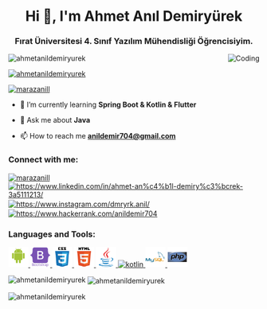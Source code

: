 <h1 align="center">Hi 👋, I'm Ahmet Anıl Demiryürek</h1>
<h3 align="center">Fırat Üniversitesi 4. Sınıf Yazılım Mühendisliği Öğrencisiyim.</h3>

<img align="right" alt="Coding" widht ="400" src="http://gifgifs.com/animations/computers-technology/computers-and-parts/happy_1.gif"/>

<p align="left"> <img src="https://komarev.com/ghpvc/?username=ahmetanildemiryurek&label=Profile%20views&color=0e75b6&style=flat" alt="ahmetanildemiryurek" /> </p>

<p align="left"> <a href="https://github.com/ryo-ma/github-profile-trophy"><img src="https://github-profile-trophy.vercel.app/?username=ahmetanildemiryurek" alt="ahmetanildemiryurek" /></a> </p>

<p align="left"> <a href="https://twitter.com/marazanill" target="blank"><img src="https://img.shields.io/twitter/follow/marazanill?logo=twitter&style=for-the-badge" alt="marazanill" /></a> </p>

- 🌱 I’m currently learning **Spring Boot & Kotlin & Flutter**

- 💬 Ask me about **Java**

- 📫 How to reach me **anildemir704@gmail.com**

<h3 align="left">Connect with me:</h3>
<p align="left">
<a href="https://twitter.com/marazanill" target="blank"><img align="center" src="https://raw.githubusercontent.com/rahuldkjain/github-profile-readme-generator/master/src/images/icons/Social/twitter.svg" alt="marazanill" height="30" width="40" /></a>
<a href="https://www.linkedin.com/in/ahmetanildemiryurek/" target="blank"><img align="center" src="https://raw.githubusercontent.com/rahuldkjain/github-profile-readme-generator/master/src/images/icons/Social/linked-in-alt.svg" alt="https://www.linkedin.com/in/ahmet-an%c4%b1l-demiry%c3%bcrek-3a5111213/" height="30" width="40" /></a>
<a href="https://www.instagram.com/dmryrk.anil/" target="blank"><img align="center" src="https://raw.githubusercontent.com/rahuldkjain/github-profile-readme-generator/master/src/images/icons/Social/instagram.svg" alt="https://www.instagram.com/dmryrk.anil/" height="30" width="40" /></a>
<a href="https://www.hackerrank.com/https://www.hackerrank.com/anildemir704" target="blank"><img align="center" src="https://raw.githubusercontent.com/rahuldkjain/github-profile-readme-generator/master/src/images/icons/Social/hackerrank.svg" alt="https://www.hackerrank.com/anildemir704" height="30" width="40" /></a>
</p>

<h3 align="left">Languages and Tools:</h3>
<p align="left"> <a href="https://developer.android.com" target="_blank" rel="noreferrer"> <img src="https://raw.githubusercontent.com/devicons/devicon/master/icons/android/android-original-wordmark.svg" alt="android" width="40" height="40"/> </a> <a href="https://getbootstrap.com" target="_blank" rel="noreferrer"> <img src="https://raw.githubusercontent.com/devicons/devicon/master/icons/bootstrap/bootstrap-plain-wordmark.svg" alt="bootstrap" width="40" height="40"/> </a> <a href="https://www.w3schools.com/css/" target="_blank" rel="noreferrer"> <img src="https://raw.githubusercontent.com/devicons/devicon/master/icons/css3/css3-original-wordmark.svg" alt="css3" width="40" height="40"/> </a> <a href="https://www.w3.org/html/" target="_blank" rel="noreferrer"> <img src="https://raw.githubusercontent.com/devicons/devicon/master/icons/html5/html5-original-wordmark.svg" alt="html5" width="40" height="40"/> </a> <a href="https://www.java.com" target="_blank" rel="noreferrer"> <img src="https://raw.githubusercontent.com/devicons/devicon/master/icons/java/java-original.svg" alt="java" width="40" height="40"/> </a> <a href="https://kotlinlang.org" target="_blank" rel="noreferrer"> <img src="https://www.vectorlogo.zone/logos/kotlinlang/kotlinlang-icon.svg" alt="kotlin" width="40" height="40"/> </a> <a href="https://www.mysql.com/" target="_blank" rel="noreferrer"> <img src="https://raw.githubusercontent.com/devicons/devicon/master/icons/mysql/mysql-original-wordmark.svg" alt="mysql" width="40" height="40"/> </a> <a href="https://www.php.net" target="_blank" rel="noreferrer"> <img src="https://raw.githubusercontent.com/devicons/devicon/master/icons/php/php-original.svg" alt="php" width="40" height="40"/> </a> </p>

<p><img align="left" src="https://github-readme-stats.vercel.app/api/top-langs?username=ahmetanildemiryurek&show_icons=true&locale=en&layout=compact" alt="ahmetanildemiryurek" /></p>

<p>&nbsp;<img align="center" src="https://github-readme-stats.vercel.app/api?username=ahmetanildemiryurek&show_icons=true&locale=en" alt="ahmetanildemiryurek" /></p>

<p><img align="center" src="https://github-readme-streak-stats.herokuapp.com/?user=ahmetanildemiryurek&" alt="ahmetanildemiryurek" /></p>
